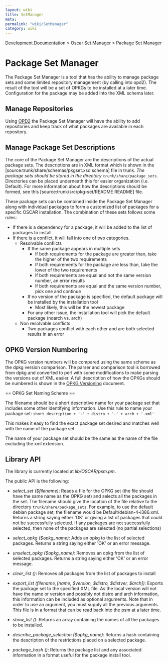 ```yaml
---
layout: wiki
title: SetManager
meta: 
permalink: "wiki/SetManager"
category: wiki
---
```

<!-- Name: SetManager -->
<!-- Version: 15 -->
<!-- Author: wesbland -->

[Development Documentation](DevelDocs) > [Oscar Set Manager](OSM) > Package Set Manager

# Package Set Manager

The Package Set Manager is a tool that has the ability to manage package sets and some limited repository management (by calling into opd2).  The result of the tool will be a set of OPKGs to be installed at a later time.  Configuration for the package may be added into the XML schema later.

## Manage Repositories

Using [OPD2](DevOPD2) the Package Set Manager will have the ability to add repositories and keep track of what packages are available in each repository.

## Manage Package Set Descriptions

The core of the Package Set Manager are the descriptions of the actual package sets.  The descriptions are in XML format which is shown in the [source:trunk/share/schemas/pkgset.xsd schema] file in trunk.  *The package sets should be stored in the directory `trunk/share/package_sets`.*  Directories can be placed underneath this for easier organization (i.e. Default).  For more information about how the descriptions should be formed, see this [source:trunk/src/pkg-set/README README] file.

These package sets can be combined inside the Package Set Manager along with individual packages to form a customized list of packages for a specific OSCAR installation.  The combination of these sets follows some rules:

  * If there is a dependency for a package, it will be added to the list of packages to install.
  * If there is a conflict, it will fall into one of two categories.
    * Resolvable conflicts
      * If the same package appears in multiple sets
        * If both requirements for the package are greater than, take the higher of the two requirements
        * If both requirements for the package are less than, take the lower of the two requirements
        * If both requirements are equal and not the same version number, an error results
        * If both requirements are equal and the same version number, pick one and continue
      * If no version of the package is specified, the default package will be installed by the installation tool
        * Most likely, this will be the newest package
      * For any other issue, the installation tool will pick the default package (noarch vs. arch)
    * Non resolvable conflicts
      * Two packages conflict with each other and are both selected results in an error

## OPKG Version Numbering

The OPKG version numbers will be compared using the same scheme as the dpkg version comparison.  The parser and comparison tool is borrowed from dpkg and converted to perl with some modifications to make parsing the versions out of XML easier.  A full description of how the OPKGs should be numbered is shown in the [OPKG Versioning](OPKGVersioning) document.

== OPKG Set Naming Scheme == 

The filename should be a short descriptive name for your package set that includes some other identifying information.  Use this rule to name your package set:
` short_description + '-' + distro + '-' + arch + '.xml' `

This makes it easy to find the exact package set desired and matches well with the name of the package set.

The name of your package set should be the same as the name of the file excluding the xml extension.

## Library API

The library is currently located at _lib/OSCAR/psm.pm_.

The public API is the following:

 * _select_set ($filename)_: Reads a file for the OPKG set (the file should have the same name as the OPKG set) and selects all the packages in the set.  The filename should give the location of the file relative to the directory `trunk/share/package_sets`.  For example, to use the default debian package set, the filename would be Default/debian-4-i386.xml.  Returns a string saying either 'OK' or giving a list of packages that could not be successfully selected.  If any packages are not successfully selected, then none of the packages are selected (no partial selections)

 * _select_opkg ($opkg_name)_: Adds an opkg to the list of selected packages.  Returns a string saying either 'OK' or an error message.

 * _unselect_opkg ($opkg_name)_: Removes an opkg from the list of selected packages.  Returns a string saying either 'OK' or an error message.

 * _clear_list ()_: Removes all packages from the list of packages to install

 * _export_list ($filename, [$name, $version, $distro, $distver, $arch])_: Exports the package set to the specified XML file.  As the local version will not have the name or version and possibly not distro and arch information, this information can be included as optional arguments.  Note that in order to use an argument, you must supply all the previous arguments.  This file is in a format that can be read back into the psm at a later time.

 * _show_list ()_: Returns an array containing the names of all the packages to be installed.

 * _describe_package_selection ($opkg_name)_: Returns a hash containing the description of the restrictions placed on a selected package.

 * _package_hash ()_: Returns the package list and any associated information in a format useful for the package install tool.

